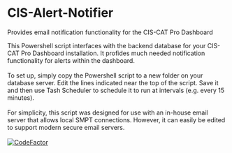 # CIS-Alert-Notifier
Provides email notification functionality for the CIS-CAT Pro Dashboard

This Powershell script interfaces with the backend database for your CIS-CAT Pro Dashboard installation. It profides much needed notification functionality for alerts within the dashboard.
<br><br>
To set up, simply copy the Powershell script to a new folder on your database server. Edit the lines indicated near the top of the script. Save it and then use Tash Scheduler to schedule it to run at intervals (e.g. every 15 minutes).
<br><br>
For simplicity, this script was designed for use with an in-house email server that allows local SMPT connections. However, it can easily be edited to support modern secure email servers.
<br><br>
<a href="https://www.codefactor.io/repository/github/compuvin/cis-alert-notifier"><img src="https://www.codefactor.io/repository/github/compuvin/cis-alert-notifier/badge" alt="CodeFactor" /></a>